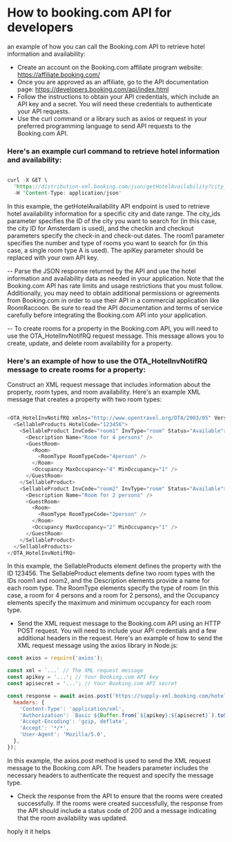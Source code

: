 # How to booking.com API for developers
an example of how you can call the Booking.com API to retrieve hotel information and availability:

- Create an account on the Booking.com affiliate program website: https://affiliate.booking.com/
- Once you are approved as an affiliate, go to the API documentation page: https://developers.booking.com/api/index.html
- Follow the instructions to obtain your API credentials, which include an API key and a secret. You will need these credentials to authenticate your API requests.
- Use the curl command or a library such as axios or request in your preferred programming language to send API requests to the Booking.com API.

### Here's an example curl command to retrieve hotel information and availability:

```rust

curl -X GET \
  'https://distribution-xml.booking.com/json/getHotelAvailability?city_ids=-2601889&checkin=2023-04-01&checkout=2023-04-03&room1=A&apiKey=<your_api_key>&locale=en_US&currency=EUR' \
  -H 'Content-Type: application/json'
  ```
In this example, the getHotelAvailability API endpoint is used to retrieve hotel availability information for a specific city and date range. The city_ids parameter specifies the ID of the city you want to search for (in this case, the city ID for Amsterdam is used), and the checkin and checkout parameters specify the check-in and check-out dates. The room1 parameter specifies the number and type of rooms you want to search for (in this case, a single room type A is used). The apiKey parameter should be replaced with your own API key.

-- Parse the JSON response returned by the API and use the hotel information and availability data as needed in your application.
Note that the Booking.com API has rate limits and usage restrictions that you must follow. Additionally, you may need to obtain additional permissions or agreements from Booking.com in order to use their API in a commercial application like RoomRaccoon. Be sure to read the API documentation and terms of service carefully before integrating the Booking.com API into your application.

-- To create rooms for a property in the Booking.com API, you will need to use the OTA_HotelInvNotifRQ request message. This message allows you to create, update, and delete room availability for a property.

### Here's an example of how to use the OTA_HotelInvNotifRQ message to create rooms for a property:

Construct an XML request message that includes information about the property, room types, and room availability.
Here's an example XML message that creates a property with two room types:

```php

<OTA_HotelInvNotifRQ xmlns="http://www.opentravel.org/OTA/2003/05" Version="1.0" TimeStamp="2023-02-28T12:00:00" Target="Production">
  <SellableProducts HotelCode="123456">
    <SellableProduct InvCode="room1" InvType="room" Status="Available">
      <Description Name="Room for 4 persons" />
      <GuestRoom>
        <Room>
          <RoomType RoomTypeCode="4person" />
        </Room>
        <Occupancy MaxOccupancy="4" MinOccupancy="1" />
      </GuestRoom>
    </SellableProduct>
    <SellableProduct InvCode="room2" InvType="room" Status="Available">
      <Description Name="Room for 2 persons" />
      <GuestRoom>
        <Room>
          <RoomType RoomTypeCode="2person" />
        </Room>
        <Occupancy MaxOccupancy="2" MinOccupancy="1" />
      </GuestRoom>
    </SellableProduct>
  </SellableProducts>
</OTA_HotelInvNotifRQ>
```

In this example, the SellableProducts element defines the property with the ID 123456. The SellableProduct elements define two room types with the IDs room1 and room2, and the Description elements provide a name for each room type. The RoomType elements specify the type of room (in this case, a room for 4 persons and a room for 2 persons), and the Occupancy elements specify the maximum and minimum occupancy for each room type.

- Send the XML request message to the Booking.com API using an HTTP POST request. You will need to include your API credentials and a few additional headers in the request.
Here's an example of how to send the XML request message using the axios library in Node.js:

```javascript
const axios = require('axios');

const xml = `...` // The XML request message
const apikey = '...'; // Your Booking.com API key
const apisecret = '...'; // Your Booking.com API secret

const response = await axios.post('https://supply-xml.booking.com/hotels/OTA_HotelInvNotif', xml, {
  headers: {
    'Content-Type': 'application/xml',
    'Authorization': `Basic ${Buffer.from(`${apikey}:${apisecret}`).toString('base64')}`,
    'Accept-Encoding': 'gzip, deflate',
    'Accept': '*/*',
    'User-Agent': 'Mozilla/5.0',
  },
});
```
In this example, the axios.post method is used to send the XML request message to the Booking.com API. The headers parameter includes the necessary headers to authenticate the request and specify the message type.

- Check the response from the API to ensure that the rooms were created successfully.
If the rooms were created successfully, the response from the API should include a status code of 200 and a message indicating that the room availability was updated.

hoply it it helps



